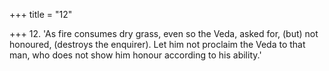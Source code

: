 +++
title = "12"

+++
12. 'As fire consumes dry grass, even so the Veda, asked for, (but) not honoured, (destroys the enquirer). Let him not proclaim the Veda to that man, who does not show him honour according to his ability.'
